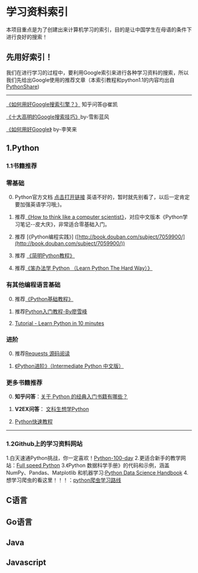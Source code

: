 # 学习资料索引
本项目重点是为了创建出来计算机学习的索引，目的是让中国学生在母语的条件下进行良好的搜索！
## 先用好索引！
我们在进行学习的过程中，要利用Google索引来进行各种学习资料的搜索，所以我们先给出Google使用的推荐文章（本索引教程和python1.1的内容均出自[PythonShare](https://github.com/Yixiaohan/codeparkshare))
***

[《如何用好Google搜索引擎？》](http://www.zhihu.com/question/20161362) 知乎问答@崔凯

[《十大高明的Google搜索技巧》](http://www.williamlong.info/archives/728.html)by-雪影蓝风

[《如何用好Google》](http://wordpress.lixiaolai.com/archives/992.html) by-李笑来

## 1.Python
### 1.1书籍推荐
### 零基础

[](https://github.com/Yixiaohan/codeparkshare#%E9%9B%B6%E5%9F%BA%E7%A1%80)

0.  Python官方文档 [点击打开链接](http://docs.python.org/2/tutorial/index.html) 英语不好的，暂时就先别看了，以后一定肯定要加强英语学习哦;)。
    
1.  推荐[《How to think like a computer scientist》](http://www.greenteapress.com/thinkpython/thinkCSpy.pdf)，对应中文版本《Python学习笔记--皮大庆》，非常适合零基础入门。
    
2.  推荐 [《Python编程实践》] ([http://book.douban.com/subject/7059900/](http://book.douban.com/subject/7059900/))
    
3.  推荐 [《简明Python教程》](http://woodpecker.org.cn/abyteofpython_cn/chinese/)
    
4.  推荐[《笨办法学 Python （Learn Python The Hard Way）》](http://learn-python-the-hard-way-zh_cn-translation.readthedocs.org/en/1.0/)
    

### 有其他编程语言基础

[](https://github.com/Yixiaohan/codeparkshare#%E6%9C%89%E5%85%B6%E4%BB%96%E7%BC%96%E7%A8%8B%E8%AF%AD%E8%A8%80%E5%9F%BA%E7%A1%80)

0.  推荐[《Python基础教程》](http://book.douban.com/subject/4866934/)
    
1.  推荐[Python入门教程-By廖雪峰](http://www.liaoxuefeng.com/wiki/001374738125095c955c1e6d8bb493182103fac9270762a000)
    
2.  [Tutorial - Learn Python in 10 minutes](https://www.stavros.io/tutorials/python/)
    

### 进阶

[](https://github.com/Yixiaohan/codeparkshare#%E8%BF%9B%E9%98%B6)

0.  推荐[Requests 源码阅读](https://github.com/wangshunping/read_requests)
    
1.  [《Python进阶》（Intermediate Python 中文版）](https://github.com/eastlakeside/interpy-zh)
    

### 更多书籍推荐

[](https://github.com/Yixiaohan/codeparkshare#%E6%9B%B4%E5%A4%9A%E4%B9%A6%E7%B1%8D%E6%8E%A8%E8%8D%90)

0.  **知乎问答**：[关于 Python 的经典入门书籍有哪些？](http://www.zhihu.com/question/19593179)
    
1.  **V2EX问答**： [文科生想学Python](http://www.v2ex.com/t/40397)
    
2.  [Python快速教程](http://www.cnblogs.com/vamei/archive/2012/09/13/2682778.html)
***
### 1.2Github上的学习资料网站
1.白天速通Python挑战，你一定喜欢！[Python-100-day](https://github.com/jackfrued/Python-100-Days) 
2.更适合新手的教学网站：[Full speed Python](https://github.com/joaoventura/full-speed-python) 
3.《Python 数据科学手册》的代码和示例，涵盖 NumPy、Pandas、Matplotlib 和机器学习:[Python Data Science Handbook](https://github.com/jakevdp/PythonDataScienceHandbook) 
4.想学习爬虫的看这里！！！：[python爬虫学习路线](https://github.com/facert/python-spider) 
## C语言
## Go语言
## Java
## Javascript
